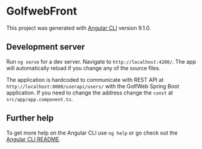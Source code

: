 # GolfwebFront

This project was generated with [Angular CLI](https://github.com/angular/angular-cli) version 9.1.0.

## Development server

Run `ng serve` for a dev server. Navigate to `http://localhost:4200/`. The app will automatically reload if you change any of the source files.

The application is hardcoded to communicate with REST API at `http://localhost:8080/userapi/users/` with the GolfWeb Spring Boot application. If you need to change the address change the `const` at `src/app/app.component.ts`.

## Further help

To get more help on the Angular CLI use `ng help` or go check out the [Angular CLI README](https://github.com/angular/angular-cli/blob/master/README.md).
